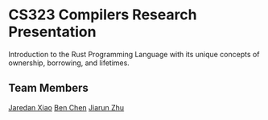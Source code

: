 # CS323 Compilers Research Presentation

Introduction to the Rust Programming Language with its unique concepts of ownership, borrowing, and lifetimes.

## Team Members

[Jaredan Xiao](https://github.com/Jaredanwolfgang)
[Ben Chen](https://github.com/chanbengz)
[Jiarun Zhu](https://github.com/Ray0v0)


